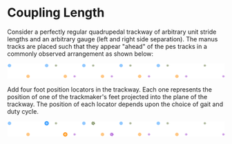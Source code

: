 Coupling Length
===============

Consider a perfectly regular quadrupedal trackway of arbitrary unit stride 
lengths and an arbitrary gauge (left and right side separation). The manus 
tracks are placed such that they appear "ahead" of the pes tracks in a 
commonly observed arrangement as shown below:

![Example Trackway](assets/trackway.svg)

Add four foot position locators in the trackway. Each one represents the 
position of one of the trackmaker's feet projected into the plane of the 
trackway. The position of each locator depends upon the choice of gait and
duty cycle.

![Example Trackway with Locators](assets/trackway_tracks.svg)




